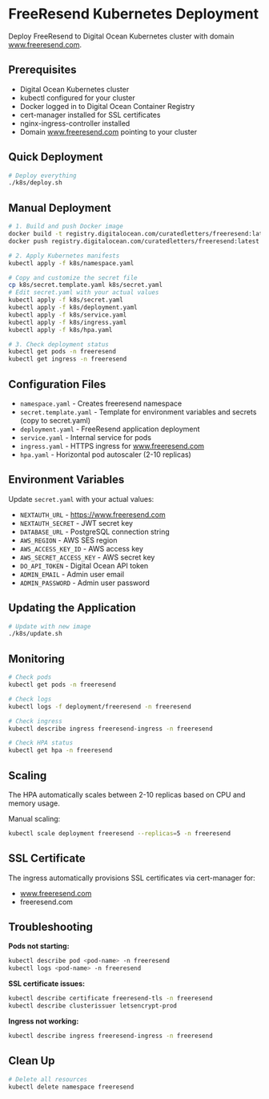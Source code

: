 # FreeResend Kubernetes Deployment

Deploy FreeResend to Digital Ocean Kubernetes cluster with domain www.freeresend.com.

## Prerequisites

- Digital Ocean Kubernetes cluster
- kubectl configured for your cluster
- Docker logged in to Digital Ocean Container Registry
- cert-manager installed for SSL certificates
- nginx-ingress-controller installed
- Domain www.freeresend.com pointing to your cluster

## Quick Deployment

```bash
# Deploy everything
./k8s/deploy.sh
```

## Manual Deployment

```bash
# 1. Build and push Docker image
docker build -t registry.digitalocean.com/curatedletters/freeresend:latest .
docker push registry.digitalocean.com/curatedletters/freeresend:latest

# 2. Apply Kubernetes manifests
kubectl apply -f k8s/namespace.yaml

# Copy and customize the secret file
cp k8s/secret.template.yaml k8s/secret.yaml
# Edit secret.yaml with your actual values
kubectl apply -f k8s/secret.yaml
kubectl apply -f k8s/deployment.yaml
kubectl apply -f k8s/service.yaml
kubectl apply -f k8s/ingress.yaml
kubectl apply -f k8s/hpa.yaml

# 3. Check deployment status
kubectl get pods -n freeresend
kubectl get ingress -n freeresend
```

## Configuration Files

- `namespace.yaml` - Creates freeresend namespace
- `secret.template.yaml` - Template for environment variables and secrets (copy to secret.yaml)
- `deployment.yaml` - FreeResend application deployment
- `service.yaml` - Internal service for pods
- `ingress.yaml` - HTTPS ingress for www.freeresend.com
- `hpa.yaml` - Horizontal pod autoscaler (2-10 replicas)

## Environment Variables

Update `secret.yaml` with your actual values:

- `NEXTAUTH_URL` - https://www.freeresend.com
- `NEXTAUTH_SECRET` - JWT secret key
- `DATABASE_URL` - PostgreSQL connection string
- `AWS_REGION` - AWS SES region
- `AWS_ACCESS_KEY_ID` - AWS access key
- `AWS_SECRET_ACCESS_KEY` - AWS secret key
- `DO_API_TOKEN` - Digital Ocean API token
- `ADMIN_EMAIL` - Admin user email
- `ADMIN_PASSWORD` - Admin user password

## Updating the Application

```bash
# Update with new image
./k8s/update.sh
```

## Monitoring

```bash
# Check pods
kubectl get pods -n freeresend

# Check logs
kubectl logs -f deployment/freeresend -n freeresend

# Check ingress
kubectl describe ingress freeresend-ingress -n freeresend

# Check HPA status
kubectl get hpa -n freeresend
```

## Scaling

The HPA automatically scales between 2-10 replicas based on CPU and memory usage.

Manual scaling:
```bash
kubectl scale deployment freeresend --replicas=5 -n freeresend
```

## SSL Certificate

The ingress automatically provisions SSL certificates via cert-manager for:
- www.freeresend.com  
- freeresend.com

## Troubleshooting

**Pods not starting:**
```bash
kubectl describe pod <pod-name> -n freeresend
kubectl logs <pod-name> -n freeresend
```

**SSL certificate issues:**
```bash
kubectl describe certificate freeresend-tls -n freeresend
kubectl describe clusterissuer letsencrypt-prod
```

**Ingress not working:**
```bash
kubectl describe ingress freeresend-ingress -n freeresend
```

## Clean Up

```bash
# Delete all resources
kubectl delete namespace freeresend
```